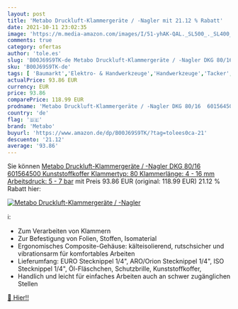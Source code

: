 ```yaml
---
layout: post
title: 'Metabo Druckluft-Klammergeräte / -Nagler mit 21.12 % Rabatt'
date: 2021-10-11 23:02:35
image: 'https://m.media-amazon.com/images/I/51-yhAK-QAL._SL500_._SL400_.jpg'
comments: true
category: ofertas
author: 'tole.es'
slug: 'B00J69S9TK-de Metabo Druckluft-Klammergeräte / -Nagler DKG 80/16...'
sku: 'B00J69S9TK-de'
tags: [ 'Baumarkt','Elektro- & Handwerkzeuge','Handwerkzeuge','Tacker','metabo', ]
actualPrice: 93.86 EUR
currency: EUR
price: 93.86
comparePrice: 118.99 EUR
prodname: 'Metabo Druckluft-Klammergeräte / -Nagler DKG 80/16  601564500  Kunststoffkoffer  Klammertyp: 80   Klammerlänge: 4 - 16 mm  Arbeitsdruck: 5 - 7 bar'
country: 'de'
flag: '🇩🇪'
brand: 'Metabo'
buyurl: 'https://www.amazon.de/dp/B00J69S9TK/?tag=tolees0ca-21'
descuento: '21.12'
average: '93.86'
---
```


Sie können [Metabo Druckluft-Klammergeräte / -Nagler DKG 80/16  601564500  Kunststoffkoffer  Klammertyp: 80   Klammerlänge: 4 - 16 mm  Arbeitsdruck: 5 - 7 bar](https://www.amazon.de/dp/B00J69S9TK/?tag=tolees0ca-21) mit Preis 93.86 EUR (original: 118.99 EUR) 21.12 % Rabatt hier:

[![Metabo Druckluft-Klammergeräte / -Nagler](https://m.media-amazon.com/images/I/51-yhAK-QAL._SL500_._SL400_.jpg)](https://www.amazon.de/dp/B00J69S9TK/?tag=tolees0ca-21)

ℹ️:

- Zum Verarbeiten von Klammern
- Zur Befestigung von Folien, Stoffen, Isomaterial
- Ergonomisches Composite-Gehäuse: kälteisolierend, rutschsicher und vibrationsarm für komfortables Arbeiten
- Lieferumfang: EURO Stecknippel 1/4", ARO/Orion Stecknippel 1/4", ISO Stecknippel 1/4", Öl-Fläschchen, Schutzbrille, Kunststoffkoffer,
- Handlich und leicht für einfaches Arbeiten auch an schwer zugänglichen Stellen

[🛒 Hier!!](https://www.amazon.de/dp/B00J69S9TK/?tag=tolees0ca-21)
